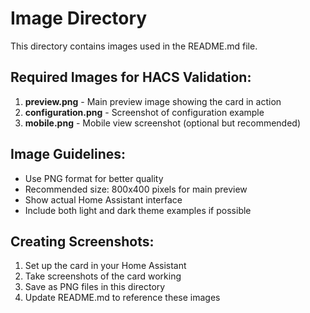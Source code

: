 # Image Directory

This directory contains images used in the README.md file.

## Required Images for HACS Validation:

1. **preview.png** - Main preview image showing the card in action
2. **configuration.png** - Screenshot of configuration example
3. **mobile.png** - Mobile view screenshot (optional but recommended)

## Image Guidelines:
- Use PNG format for better quality
- Recommended size: 800x400 pixels for main preview
- Show actual Home Assistant interface
- Include both light and dark theme examples if possible

## Creating Screenshots:
1. Set up the card in your Home Assistant
2. Take screenshots of the card working
3. Save as PNG files in this directory
4. Update README.md to reference these images

